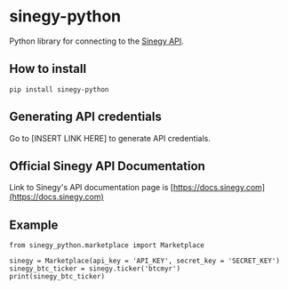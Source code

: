 # sinegy-python
Python library for connecting to the [Sinegy API](https://docs.sinegy.com).

## How to install
````
pip install sinegy-python
````

## Generating API credentials
Go to [INSERT LINK HERE] to generate API credentials.

## Official Sinegy API Documentation
Link to Sinegy's API documentation page is [https://docs.sinegy.com](https://docs.sinegy.com)

## Example
````
from sinegy_python.marketplace import Marketplace

sinegy = Marketplace(api_key = 'API_KEY', secret_key = 'SECRET_KEY')
sinegy_btc_ticker = sinegy.ticker('btcmyr')
print(sinegy_btc_ticker)
````
